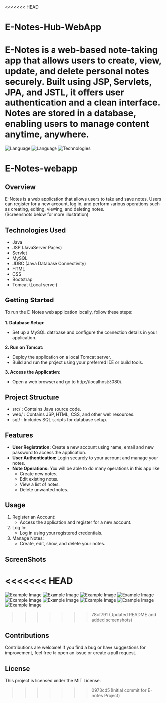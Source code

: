 <<<<<<< HEAD
# E-Notes-Hub-WebApp
E-Notes is a web-based note-taking app that allows users to create, view, update, and delete personal notes securely. Built using JSP, Servlets, JPA, and JSTL, it offers user authentication and a clean interface. Notes are stored in a database, enabling users to manage content anytime, anywhere.
=======
![Language](https://img.shields.io/badge/language-Java%20-blue.svg)
![Language](https://img.shields.io/badge/language-SQL%20-red.svg)
![Technologies](https://img.shields.io/badge/technologies-JSP%20%26%20Servlet-yellow.svg)


# E-Notes-webapp
## Overview
E-Notes is a web application that allows users to take and save notes. Users can register for a new account, log in, and perform various operations 
such as creating, editing, viewing, and deleting notes.<br> (Screenshots below for more illustration)
## Technologies Used
- Java
- JSP (JavaServer Pages)
- Servlet
- MySQL
- JDBC (Java Database Connectivity)
- HTML
- CSS
- Bootstrap
- Tomcat (Local server)

## Getting Started
To run the E-Notes web application locally, follow these steps:<br><br>
**1. Database Setup:**
   - Set up a MySQL database and configure the connection details in your application.

**2. Run on Tomcat:**
   - Deploy the application on a local Tomcat server.
   - Build and run the project using your preferred IDE or build tools.

**3. Access the Application:**
   - Open a web browser and go to http://localhost:8080/.

## Project Structure
   - src/ : Contains Java source code.
   - web/ : Contains JSP, HTML, CSS, and other web resources.
   - sql/ : Includes SQL scripts for database setup.

## Features
   - **User Registration:** Create a new account using name, email and new password to access the application.
   - **User Authentication:** Login securely to your account and manage your notes.
   - **Note Operations:** You will be able to do many operations in this app like
       - Create new notes.
       - Edit existing notes.
       - View a list of notes.
       - Delete unwanted notes.
     
## Usage
1. Register an Account:
   - Access the application and register for a new account.
2. Log In:
   - Log in using your registered credentials.
3. Manage Notes:
   - Create, edit, show, and delete your notes.
   
## ScreenShots
<<<<<<< HEAD
=======
![Example Image](screenshots/1.png)
![Example Image](screenshots/2.png)
![Example Image](screenshots/3.png)
![Example Image](screenshots/4.png)
![Example Image](screenshots/5.png)
![Example Image](screenshots/6.png)
![Example Image](screenshots/7.png)
![Example Image](screenshots/8.png)
![Example Image](screenshots/9.png)

>>>>>>> 78cf791 (Updated README and added screenshots)

## Contributions
Contributions are welcome! If you find a bug or have suggestions for improvement, feel free to open an issue or create a pull request.

## License
This project is licensed under the MIT License.
>>>>>>> 0973cd5 (Initial commit for E-notes Project)
